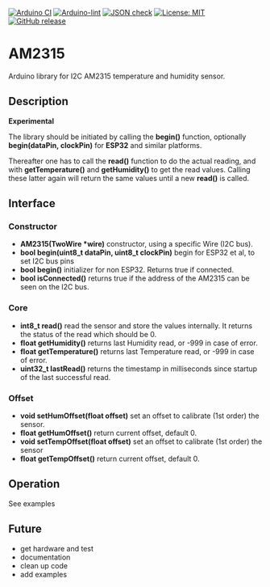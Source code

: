 
[![Arduino CI](https://github.com/RobTillaart/AM2315/workflows/Arduino%20CI/badge.svg)](https://github.com/marketplace/actions/arduino_ci)
[![Arduino-lint](https://github.com/RobTillaart/AM2315/actions/workflows/arduino-lint.yml/badge.svg)](https://github.com/RobTillaart/AM2315/actions/workflows/arduino-lint.yml)
[![JSON check](https://github.com/RobTillaart/AM2315/actions/workflows/jsoncheck.yml/badge.svg)](https://github.com/RobTillaart/AM2315/actions/workflows/jsoncheck.yml)
[![License: MIT](https://img.shields.io/badge/license-MIT-green.svg)](https://github.com/RobTillaart/AM2315/blob/master/LICENSE)
[![GitHub release](https://img.shields.io/github/release/RobTillaart/AM2315.svg?maxAge=3600)](https://github.com/RobTillaart/AM2315/releases)


# AM2315

Arduino library for I2C AM2315 temperature and humidity sensor.


## Description

**Experimental**

The library should be initiated by calling the **begin()** function, 
optionally **begin(dataPin, clockPin)** for **ESP32** and similar platforms.

Thereafter one has to call the **read()** function to do the actual reading,
and with **getTemperature()** and **getHumidity()** to get the read values.
Calling these latter again will return the same values until a new **read()** is called.


## Interface


### Constructor

- **AM2315(TwoWire \*wire)** constructor, using a specific Wire (I2C bus).
- **bool begin(uint8_t dataPin, uint8_t clockPin)** begin for ESP32 et al, to set I2C bus pins
- **bool begin()** initializer for non ESP32. Returns true if connected.
- **bool isConnected()** returns true if the address of the AM2315 can be seen on the I2C bus.


### Core

- **int8_t read()** read the sensor and store the values internally. It returns the status of the read which should be 0.
- **float getHumidity()** returns last Humidity read, or -999 in case of error.
- **float getTemperature()** returns last Temperature read, or -999 in case of error.
- **uint32_t lastRead()** returns the timestamp in milliseconds since startup of the last successful read.


### Offset

- **void setHumOffset(float offset)** set an offset to calibrate (1st order) the sensor.
- **float getHumOffset()** return current offset, default 0.
- **void setTempOffset(float offset)** set an offset to calibrate (1st order) the sensor
- **float getTempOffset()** return current offset, default 0.


## Operation

See examples


## Future

- get hardware and test
- documentation
- clean up code
- add examples


